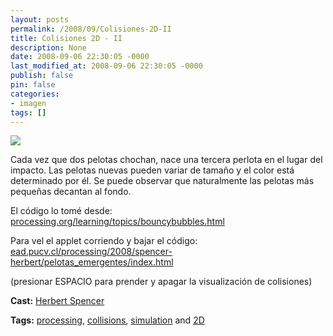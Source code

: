 ```yaml
---
layout: posts
permalink: /2008/09/Colisiones-2D-II
title: Colisiones 2D - II
description: None
date: 2008-09-06 22:30:05 -0000
last_modified_at: 2008-09-06 22:30:05 -0000
publish: false
pin: false
categories:
- imagen
tags: []
---
```

[![](http://b.vimeocdn.com/ts/622/659/62265978_200.jpg)](http://vimeo.com/1679994)

Cada vez que dos pelotas chochan, nace una tercera perlota en el lugar del impacto. Las pelotas nuevas pueden variar de tamaño y el color está determinado por él. Se puede observar que naturalmente las pelotas más pequeñas decantan al fondo.

El código lo tomé desde: [processing.org/learning/topics/bouncybubbles.html](http://processing.org/learning/topics/bouncybubbles.html)

Para vel el applet corriendo y bajar el código:  
[ead.pucv.cl/processing/2008/spencer-herbert/pelotas_emergentes/index.html](http://www.ead.pucv.cl/processing/2008/spencer-herbert/pelotas_emergentes/index.html)

(presionar ESPACIO para prender y apagar la visualización de colisiones)

**Cast:** [Herbert Spencer](http://vimeo.com/hspencer)

**Tags:** [processing](http://vimeo.com/tag:processing), [collisions](http://vimeo.com/tag:collisions), [simulation](http://vimeo.com/tag:simulation) and [2D](http://vimeo.com/tag:2d)
